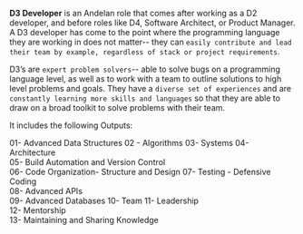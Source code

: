 **D3 Developer** is an Andelan role that comes after working as a D2 developer, and before roles like D4, Software Architect, or Product Manager. A D3 developer has come to the point where the programming language they are working in does not matter-- they can `easily contribute and lead their team by example, regardless of stack or project requirements`. 

D3’s are `expert problem solvers`-- able to solve bugs on a programming language level, as well as to work with a team to outline solutions to high level problems and goals. They have a `diverse set of experiences` and are `constantly learning more skills and languages` so that they are able to draw on a broad toolkit to solve problems with their team.

It includes the following Outputs: 

01- Advanced Data Structures
02 - Algorithms	
03- Systems	
04- Architecture	
05- Build Automation and Version Control	
06- Code Organization- Structure and Design	
07- Testing - Defensive Coding	
08- Advanced APIs	
09- Advanced Databases
10- Team
11- Leadership	
12- Mentorship	
13- Maintaining and Sharing Knowledge
